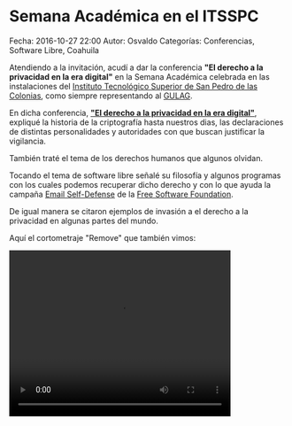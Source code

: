 Semana Académica en el ITSSPC
==================================

Fecha: 2016-10-27 22:00
Autor: Osvaldo
Categorías: Conferencias, Software Libre, Coahuila

Atendiendo a la invitación, acudí a dar la conferencia **"El derecho a la privacidad en la era digital"** en la Semana Académica celebrada en las instalaciones del [Instituto Tecnológico Superior de San Pedro de las Colonias](http://www.tecsanpedro.edu.mx/), como siempre representando al [GULAG](http://gulag.org.mx/).

<!-- break -->

En dicha conferencia, [**"El derecho a la privacidad en la era digital"**](https://github.com/ChicoXXX/Conferencia-DPED), expliqué la historia de la criptografía hasta nuestros dias, las declaraciones de distintas personalidades y autoridades con que buscan justificar la vigilancia.

También traté el tema de los derechos humanos que algunos olvidan.

Tocando el tema de software libre señalé su filosofía y algunos programas con los cuales podemos recuperar dicho derecho y con lo que ayuda la campaña [Email Self-Defense](https://emailselfdefense.fsf.org/es/) de la [Free Software Foundation](https://fsf.org/).

De igual manera se citaron ejemplos de invasión a el derecho a la privacidad en algunas partes del mundo.

Aquí el cortometraje "Remove" que también vimos:

<video style="width:400px;height:300px;" controls>
    <source src="2014-10-16-semana-academica-xx-4/Remove.ogv" type="video/ogg">
    <p>This is fallback content to display if the browser does not support the video element.</p>
</video>
